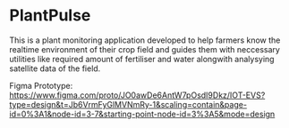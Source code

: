 # PlantPulse
This is a plant monitoring application developed to help farmers know the realtime environment of their crop field and guides them with neccessary utilities like required amount of fertiliser and water alongwith analysying satellite data of the field.


Figma Prototype: https://www.figma.com/proto/JO0awDe6AntW7pOsdI9Dkz/IOT-EVS?type=design&t=Jb6VrmFyGlMVNmRy-1&scaling=contain&page-id=0%3A1&node-id=3-7&starting-point-node-id=3%3A5&mode=design
